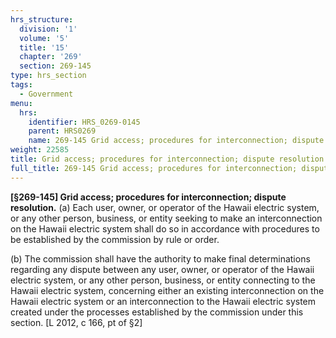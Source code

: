 ```yaml
---
hrs_structure:
  division: '1'
  volume: '5'
  title: '15'
  chapter: '269'
  section: 269-145
type: hrs_section
tags:
  - Government
menu:
  hrs:
    identifier: HRS_0269-0145
    parent: HRS0269
    name: 269-145 Grid access; procedures for interconnection; dispute resolution
weight: 22585
title: Grid access; procedures for interconnection; dispute resolution
full_title: 269-145 Grid access; procedures for interconnection; dispute resolution
---
```

**[§269-145] Grid access; procedures for interconnection; dispute resolution.** (a) Each user, owner, or operator of the Hawaii electric system, or any other person, business, or entity seeking to make an interconnection on the Hawaii electric system shall do so in accordance with procedures to be established by the commission by rule or order.

(b) The commission shall have the authority to make final determinations regarding any dispute between any user, owner, or operator of the Hawaii electric system, or any other person, business, or entity connecting to the Hawaii electric system, concerning either an existing interconnection on the Hawaii electric system or an interconnection to the Hawaii electric system created under the processes established by the commission under this section. [L 2012, c 166, pt of §2]